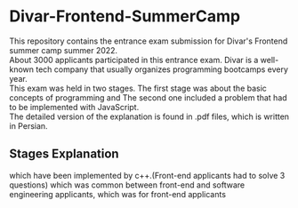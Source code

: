 # Divar-Frontend-SummerCamp
This repository contains the entrance exam submission for Divar's Frontend summer camp summer 2022.<br/>
About 3000 applicants participated in this entrance exam. Divar is a well-known tech company that usually organizes programming bootcamps every year.<br/>
This exam was held in two stages. The first stage was about the basic concepts of programming and The second one included a problem that had to be implemented with JavaScript.<br/>
The detailed version of the explanation is found in .pdf files, which is written in Persian.

## Stages Explanation
which have been implemented by c++.(Front-end applicants had to solve 3 questions)
which was common between front-end and software engineering applicants,
which was for front-end applicants
